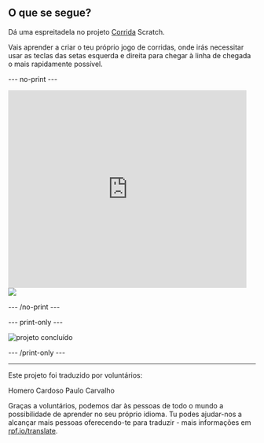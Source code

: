 ## O que se segue?

Dá uma espreitadela no projeto [Corrida](https://projects.raspberrypi.org/en/projects/sprint) Scratch.

Vais aprender a criar o teu próprio jogo de corridas, onde irás necessitar usar as teclas das setas esquerda e direita para chegar à linha de chegada o mais rapidamente possível.

--- no-print ---

<div class="scratch-preview">
  <iframe allowtransparency="true" width="485" height="402" src="https://scratch.mit.edu/projects/embed/298930696/?autostart=false" frameborder="0" scrolling="no"></iframe>
  <img src="images/sprint-final.png">
</div>

--- /no-print ---

--- print-only ---

![projeto concluído](images/sprint-final.png)

--- /print-only ---

***

Este projeto foi traduzido por voluntários:

Homero Cardoso
Paulo Carvalho

Graças a voluntários, podemos dar às pessoas de todo o mundo a possibilidade de aprender no seu próprio idioma. Tu podes ajudar-nos a alcançar mais pessoas oferecendo-te para traduzir - mais informações em [rpf.io/translate](https://rpf.io/translate).